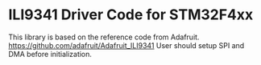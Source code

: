 # ILI9341 Driver Code for STM32F4xx

This library is based on the reference code from Adafruit.
https://github.com/adafruit/Adafruit_ILI9341
User should setup SPI and DMA before initialization.